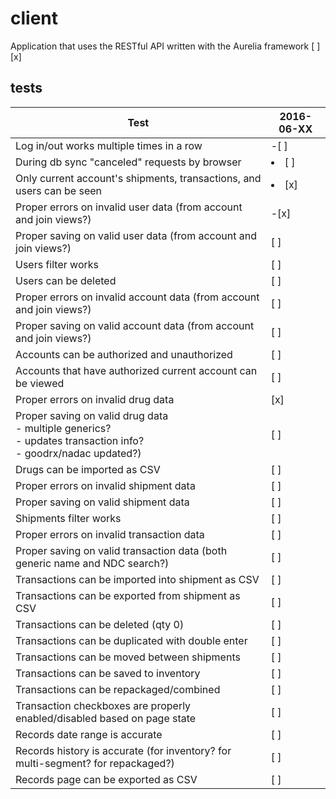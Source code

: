 # client
Application that uses the RESTful API written with the Aurelia framework
[ ] [x]
## tests
|Test|2016-06-XX|
|----|----------|
|Log in/out works multiple times in a row| -[ ] |
|During db sync "canceled" requests by browser|<li>[ ]</li>|
|Only current account's shipments, transactions, and users can be seen|<li>[x]</li>|
|Proper errors on invalid user data (from account and join views?)|-[x]|
|Proper saving on valid user data (from account and join views?)|[ ]|
|Users filter works|[ ]|
|Users can be deleted|[ ]|
|Proper errors on invalid account data (from account and join views?)|[ ]|
|Proper saving on valid account data (from account and join views?)|[ ]|
|Accounts can be authorized and unauthorized|[ ]|
|Accounts that have authorized current account can be viewed|[ ]|
|Proper errors on invalid drug data|[x]|
|Proper saving on valid drug data <br>- multiple generics?<br>- updates transaction info?<br>- goodrx/nadac updated?)|[ ]|
|Drugs can be imported as CSV|[ ]|
|Proper errors on invalid shipment data|[ ]|
|Proper saving on valid shipment data|[ ]|
|Shipments filter works|[ ]|
|Proper errors on invalid transaction data|[ ]|
|Proper saving on valid transaction data (both generic name and NDC search?)|[ ]|
|Transactions can be imported into shipment as CSV|[ ]|
|Transactions can be exported from shipment as CSV|[ ]|
|Transactions can be deleted (qty 0)|[ ]|
|Transactions can be duplicated with double enter|[ ]|
|Transactions can be moved between shipments|[ ]|
|Transactions can be saved to inventory|[ ]|
|Transactions can be repackaged/combined|[ ]|
|Transaction checkboxes are properly enabled/disabled based on page state|[ ]|
|Records date range is accurate|[ ]|
|Records history is accurate (for inventory? for multi-segment? for repackaged?)|[ ]|
|Records page can be exported as CSV|[ ]|
